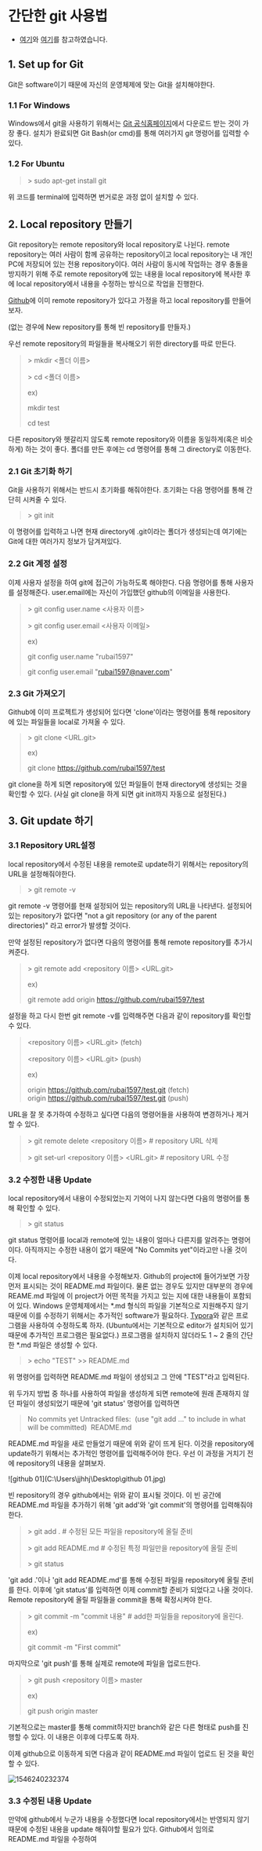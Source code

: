 # 간단한 git 사용법

* [여기](https://medium.com/@psychet_learn)와 [여기](https://rogerdudler.github.io/git-guide/index.ko.html)를 참고하였습니다.



## 1. Set up for Git

Git은 software이기 때문에 자신의 운영체제에 맞는 Git을 설치해야한다.

### 1.1 For Windows

Windows에서 git을 사용하기 위해서는 [Git 공식홈페이지](https://git-scm.com/downloads)에서 다운로드 받는 것이 가장 좋다. 설치가 완료되면 Git Bash(or cmd)를 통해 여러가지 git 명령어를 입력할 수 있다.

### 1.2 For Ubuntu

> \> sudo apt-get install git

위 코드를 terminal에 입력하면 번거로운 과정 없이 설치할 수 있다.



## 2. Local repository 만들기

Git repository는 remote repository와 local repository로 나뉜다. remote repository는 여러 사람이 함께 공유하는 repository이고 local repository는 내 개인 PC에 저장되어 있는 전용 repository이다. 여러 사람이 동시에 작업하는 경우 충돌을 방지하기 위해 주로 remote repository에 있는 내용을 local repository에 복사한 후에 local repository에서 내용을 수정하는 방식으로 작업을 진행한다.

[Github](https://github.com)에 이미 remote repository가 있다고 가정을 하고 local repository를 만들어 보자.

(없는 경우에 New repository를 통해 빈 repository를 만들자.)

우선 remote repository의 파일들을 복사해오기 위한 directory를 따로 만든다.

> \> mkdir <폴더 이름>
>
> \> cd <폴더 이름>
>
> ex)
>
> mkdir test
>
> cd test

다른 repository와 헷갈리지 않도록 remote repository와 이름을 동일하게(혹은 비슷하게) 하는 것이 좋다. 폴더를 만든 후에는 cd 명령어를 통해 그 directory로 이동한다.

### 2.1 Git 초기화 하기

Git을 사용하기 위해서는 반드시 초기화를 해줘야한다. 초기화는 다음 명령어를 통해 간단히 시켜줄 수 있다.

> \> git init

이 명령어를 입력하고 나면 현재 directory에 .git이라는 폴더가 생성되는데 여기에는 Git에 대한 여러가지 정보가 담겨져있다.

### 2.2 Git 계정 설정

이제 사용자 설정을 하여 git에 접근이 가능하도록 해야한다. 다음 명령어를 통해 사용자를 설정해준다. user.email에는 자신이 가입했던 github의 이메일을 사용한다.

> \> git config user.name <사용자 이름>
>
> \> git config user.email <사용자 이메일>
>
> ex)
>
> git config user.name "rubai1597"
>
> git config user.email "rubai1597@naver.com"

### 2.3 Git 가져오기

Github에 이미 프로젝트가 생성되어 있다면 'clone'이라는 명령어를 통해 repository에 있는 파일들을 local로 가져올 수 있다.

> \> git clone <URL.git>
>
> ex)
>
> git clone https://github.com/rubai1597/test

git clone을 하게 되면 repository에 있던 파일들이 현재 directory에 생성되는 것을 확인할 수 있다. (사실 git clone을 하게 되면 git init까지 자동으로 설정된다.)

## 3. Git update 하기

### 3.1 Repository URL설정

local repository에서 수정된 내용을 remote로 update하기 위해서는 repository의 URL을 설정해줘야한다.

> \> git remote -v

git remote -v 명령어를 현재 설정되어 있는 repository의 URL을 나타낸다. 설정되어 있는 repository가 없다면 "not a git repository (or any of the parent directories)" 라고 error가 발생할 것이다.

만약 설정된 repository가 없다면 다음의 명령어를 통해 remote repository를 추가시켜준다.

> \> git remote add <repository 이름> <URL.git>
>
> ex)
>
> git remote add origin https://github.com/rubai1597/test

설정을 하고 다시 한번 git remote -v를 입력해주면 다음과 같이 repository를 확인할 수 있다.

><repository 이름> <URL.git> (fetch)
>
><repository 이름> <URL.git> (push)
>
>ex)
>
>origin  https://github.com/rubai1597/test.git (fetch)                           
>origin  https://github.com/rubai1597/test.git (push)

URL을 잘 못 추가하여 수정하고 싶다면 다음의 명령어들을 사용하여 변경하거나 제거할 수 있다.

> \> git remote delete <repository 이름>		# repository URL 삭제
>
> \> git set-url <repository 이름> <URL.git>	# repository URL 수정

### 3.2 수정한 내용 Update

local repository에서 내용이 수정되었는지 기억이 나지 않는다면 다음의 명령어를 통해 확인할 수 있다.

> \> git status

git status 명령어를 local과 remote에 있는 내용이 얼마나 다른지를 알려주는 명령어이다. 아직까지는 수정한 내용이 없기 때문에 "No Commits yet"이라고만 나올 것이다.

이제 local repository에서 내용을 수정해보자. Github의 project에 들어가보면 가장 먼저 표시되는 것이 README.md 파일이다. 물론 없는 경우도 있지만 대부분의 경우에 REAME.md 파일에 이 project가 어떤 목적을 가지고 있는 지에 대한 내용들이 포함되어 있다. Windows 운영체제에서는 *.md 형식의 파일을 기본적으로 지원해주지 않기 때문에 이를 수정하기 위해서는 추가적인 software가 필요하다. [Typora](https://typora.io/)와 같은 프로그램을 사용하여 수정하도록 하자. (Ubuntu에서는 기본적으로 editor가 설치되어 있기 때문에 추가적인 프로그램은 필요없다.) 프로그램을 설치하지 않더라도 1 ~ 2 줄의 간단한 *.md 파일은 생성할 수 있다.

> \> echo "TEST" >> README.md

위 명령어를 입력하면 README.md 파일이 생성되고 그 안에 "TEST"라고 입력된다.

위 두가지 방법 중 하나를 사용하여 파일을 생성하게 되면 remote에 원래 존재하지 않던 파일이 생성되었기 때문에 'git status' 명령어를 입력하면 

> No commits yet
> Untracked files:
> ​	(use "git add ..." to include in what will be committed)
> ​			README.md

README.md 파일을 새로 만들었기 때문에 위와 같이 뜨게 된다. 이것을 repository에 update하기 위해서는 추가적인 명령어를 입력해주어야 한다. 우선 이 과정을 거치기 전에 repository의 내용을 살펴보자.

![github 01](C:\Users\jjhhj\Desktop\github 01.jpg)

빈 repository의 경우 github에서는 위와 같이 표시될 것이다. 이 빈 공간에 README.md 파일을 추가하기 위해 'git add'와 'git commit'의 명령어를 입력해줘야 한다.

> \> git add .				# 수정된 모든 파일을 repository에 올릴 준비
>
> \> git add README.md 	# 수정된 특정 파일만을 repository에 올릴 준비
>
> \> git status

'git add .'이나 'git add README.md'를 통해 수정된 파일을 repository에 올릴 준비를 한다. 이후에 'git status'를 입력하면 이제 commit할 준비가 되었다고 나올 것이다. Remote repository에 올릴 파일들을 commit을 통해 확정시켜야 한다.

> \> git commit -m "commit 내용"		# add한 파일들을 repository에 올린다.
>
> ex)
>
> git commit -m "First commit"

마지막으로 'git push'를 통해 실제로 remote에 파일을 업로드한다.

> \> git push <repository 이름> master
>
> ex)
>
> git push origin master

기본적으로는 master를 통해 commit하지만 branch와 같은 다른 형태로 push를 진행할 수 있다. 이 내용은 이후에 다루도록 하자.

이제 github으로 이동하게 되면 다음과 같이 README.md 파일이 업로드 된 것을 확인할 수 있다.

![1546240232374](C:\Users\jjhhj\AppData\Roaming\Typora\typora-user-images\1546240232374.png)

### 3.3 수정된 내용 Update

만약에 github에서 누군가 내용을 수정했다면 local repository에서는 반영되지 않기 때문에 수정된 내용을 update 해줘야할 필요가 있다. Github에서 임의로 README.md 파일을 수정하여 